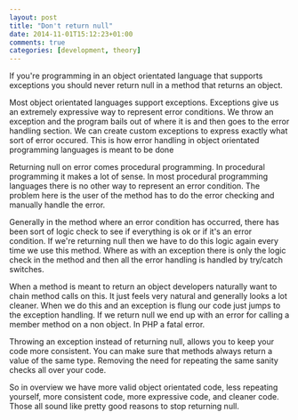 ```yaml
---
layout: post
title: "Don't return null"
date: 2014-11-01T15:12:23+01:00
comments: true
categories: [development, theory]
---
```

If you're programming in an object orientated language that supports exceptions you should never return null in a method that returns an object.

<!-- more -->

Most object orientated languages support exceptions. Exceptions give us an extremely expressive way to represent error conditions. We throw an exception and the program bails out of where it is and then goes to the error handling section. We can create custom exceptions to express exactly what sort of error occured. This is how error handling in object orientated programming languages is meant to be done

Returning null on error comes procedural programming. In procedural programming it makes a lot of sense. In most procedural programming languages there is no other way to represent an error condition. The problem here is the user of the method has to do the error checking and manually handle the error.

Generally in the method where an error condition has occurred, there has been sort of logic check to see if everything is ok or if it's an error condition. If we're returning null then we have to do this logic again every time we use this method. Where as with an exception there is only the logic check in the method and then all the error handling is handled by try/catch switches.

When a method is meant to return an object developers naturally want to chain method calls on this. It just feels very natural and generally looks a lot cleaner. When we do this and an exception is flung our code just jumps to the exception handling. If we return null we end up with an error for calling a member method on a non object. In PHP a fatal error.

Throwing an exception instead of returning null, allows you to keep your code more consistent. You can make sure that methods always return a value of the same type. Removing the need for repeating the same sanity checks all over your code.

So in overview we have more valid object orientated code, less repeating yourself, more consistent code, more expressive code, and cleaner code. Those all sound like pretty good reasons to stop returning null.
